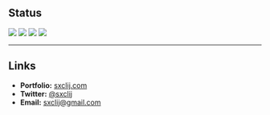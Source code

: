 ## Status
[![](https://github-profile-summary-cards.vercel.app/api/cards/profile-details?username=sxclij&theme=tokyonight)](https://github.com/sxclij)
[![](https://github-profile-summary-cards.vercel.app/api/cards/repos-per-language?username=sxclij&theme=tokyonight)](https://github.com/sxclij)
[![](https://github-profile-summary-cards.vercel.app/api/cards/stats?username=sxclij&theme=tokyonight)](https://github.com/sxclij)
[![](https://github-profile-summary-cards.vercel.app/api/cards/productive-time?username=sxclij&theme=tokyonight&utcOffset=8)](https://github.com/sxclij)

---

## Links
- **Portfolio:** [sxclij.com](https://sxclij.com)
- **Twitter:** [@sxclij](https://twitter.com/sxclij)
- **Email:** [sxclij@gmail.com](mailto:sxclij@gmail.com)
